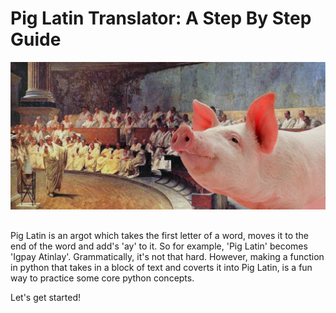 # Pig Latin Translator: A Step By Step Guide

<img src="https://github.com/carlosjennings1991/piglatin/blob/main/pig_latin_painting.png">

##

Pig Latin is an argot which takes the first letter of a word, moves it to the end of the word and add's 'ay' to it. So for example, 'Pig Latin' becomes 'Igpay Atinlay'. Grammatically, it's not that hard. However, making a function in python that takes in a block of text and coverts it into Pig Latin, is a fun way to practice some core python concepts. 

Let's get started!

##
